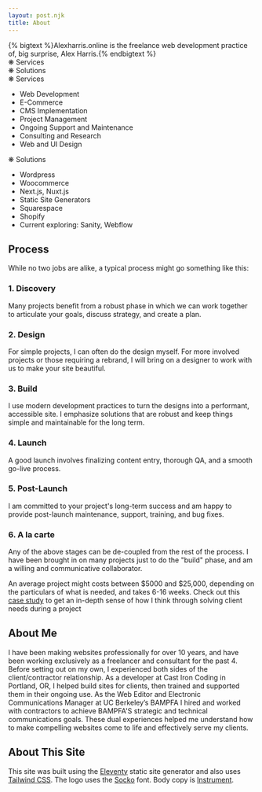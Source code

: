 ```yaml
---
layout: post.njk
title: About
---
```


<div class="flex flex-col md:flex-row gap-8 items-center my-12">
    <div class="w-full">
        {% bigtext %}Alexharris.online is the freelance web development practice of, big surprise, Alex Harris.{% endbigtext %}
    </div>        
</div>

<div class="offerings-grid my-16 relative max-md:border-0">
    <div class="border-r top-fade max-sm:hidden"></div>
    <div class="w-full border-r-0 md:border-r pl-4 p-2 text-2xl top-fade relative max-md:hidden">
        <div class="md:absolute left-4 bottom-2 instrument-serif">❋ Services</div>      
    </div>
    <div class="w-full border-r-0 md:border-r pr-4 p-2 text-2xl top-fade relative max-md:hidden">
        <div class="instrument-serif">❋ Solutions</div>  
    </div>
    <div class="top-fade max-sm:hidden max-md:border-0"></div>
    <div class="border-t md:border-y border-r max-md:border-0"></div>
    <div class="border-t md:border-y border-r max-md:border-0">
        <div class="text-2xl instrument-serif md:hidden">❋ Services</div>   
        <ul class="pl-10 leading-snug">
            <li>Web Development</li>
            <li>E-Commerce</li>
            <li>CMS Implementation</li>
            <li>Project Management</li>
            <li>Ongoing Support and Maintenance</li>
            <li>Consulting and Research</li>
            <li>Web and UI Design</li> 
        </ul>
    </div>
    <div class="md:border-y md:border-r max-md:border-0">
        <div class="text-2xl instrument-serif md:hidden">❋ Solutions</div>   
        <ul class="pl-10 leading-snug">
            <li>Wordpress</li>
            <li>Woocommerce</li>
            <li>Next.js, Nuxt.js</li>
            <li>Static Site Generators</li>
            <li>Squarespace</li>
            <li>Shopify</li>
            <li>Current exploring: Sanity, Webflow</li>
        </ul>        
    </div>
    <div class="border-t md:border-y max-md:hidden"></div>
    <div class="border-r bottom-fade max-md:hidden"></div>
    <div class="border-r bottom-fade max-md:hidden"></div>
    <div class="border-r bottom-fade max-md:hidden"></div>
    <div class="bottom-fade max-sm:hidden"></div>        
</div>

<h2 class="instrument-serif" >Process</h2>
<p>While no two jobs are alike, a typical process might go something like this:</p>

<div class="full-width grid grid-cols-1 md:grid-cols-2 lg:grid-cols-3 gap-4 mx-auto my-16">
    <div class="card">
        <h3 class="">1. Discovery</h3>
        <p>Many projects benefit from a robust phase in which we can work together to articulate your goals, discuss strategy, and create a plan.</p>
    </div>
    <div class="card">
        <h3 class="">2. Design</h3>
        <p>For simple projects, I can often do the design myself. For more involved projects or those requiring a rebrand, I will bring on a designer to work with us to make your site beautiful.</p>
    </div>
    <div class="card">
        <h3 class="">3. Build</h3>
        <p>I use modern development practices to turn the designs into a performant, accessible site. I emphasize solutions that are robust and keep things simple and maintainable for the long term.</p>
    </div>
    <div class="card">
        <h3 class="">4. Launch</h3>
        <p>A good launch involves finalizing content entry, thorough QA, and a smooth go-live process.</p>
    </div>
    <div class="card">
        <h3 class="">5. Post-Launch</h3>
        <p>I am committed to your project's long-term success and am happy to provide post-launch maintenance, support, training, and bug fixes.</p>
    </div>    
    <div class="card">
        <h3 class="">6. A la carte</h3>
        <p>Any of the above stages can be de-coupled from the rest of the process. I have been brought in on many projects just to do the "build" phase, and am a willing and communicative collaborator.</p>
    </div>                         
</div>

An average project might costs between $5000 and $25,000, depending on the particulars of what is needed, and takes 6-16 weeks. Check out this [case study](/blog/cckw) to get an in-depth sense of how I think through solving client needs during a project


## About Me

I have been making websites professionally for over 10 years, and have been working exclusively as a freelancer and consultant for the past 4. Before setting out on my own, I experienced both sides of the client/contractor relationship. As a developer at Cast Iron Coding in Portland, OR, I helped build sites for clients, then trained and supported them in their ongoing use. As the Web Editor and Electronic Communications Manager at UC Berkeley’s BAMPFA I hired and worked with contractors to achieve BAMPFA'S strategic and technical communications goals. These dual experiences helped me understand how to make compelling websites come to life and effectively serve my clients.

## About This Site

This site was built using the <a href="https://www.11ty.dev/">Eleventy</a> static site generator and also uses <a href="https://tailwindcss.com/">Tailwind CSS</a>. The logo uses the <a href="https://store.overlaptype.com/fonts/socko">Socko</a> font. Body copy is <a href="https://fonts.google.com/specimen/Instrument+Sans">Instrument</a>.
